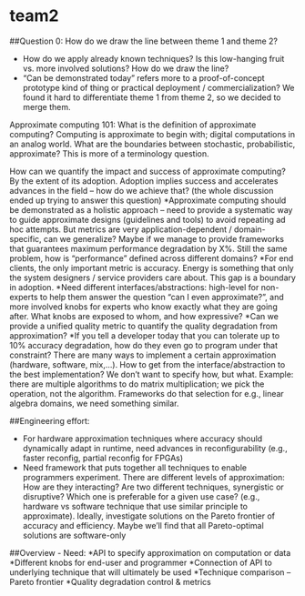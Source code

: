 # team2

##Question 0: How do we draw the line between theme 1 and theme 2?
* How do we apply already known techniques? Is this low-hanging fruit vs. more involved solutions? How do we draw the line?
* “Can be demonstrated today” refers more to a proof-of-concept prototype kind of thing or practical deployment / commercialization?
We found it hard to differentiate theme 1 from theme 2, so we decided to merge them.

Approximate computing 101: What is the definition of approximate computing? Computing is approximate to begin with; digital computations in an analog world. What are the boundaries between stochastic, probabilistic, approximate? This is more of a terminology question.

How can we quantify the impact and success of approximate computing? By the extent of its adoption. Adoption implies success and accelerates advances in the field – how do we achieve that? (the whole discussion ended up trying to answer this question)
*Approximate computing should be demonstrated as a holistic approach – need to provide a systematic way to guide approximate designs (guidelines and tools) to avoid repeating ad hoc attempts. But metrics are very application-dependent / domain-specific, can we generalize? Maybe if we manage to provide frameworks that guarantees maximum performance degradation by X%. Still the same problem, how is “performance” defined across different domains? 
*For end clients, the only important metric is accuracy. Energy is something that only the system designers / service providers care about. This gap is a boundary in adoption.
*Need different interfaces/abstractions: high-level for non-experts to help them answer the question “can I even approximate?”, and more involved knobs for experts who know exactly what they are going after. What knobs are exposed to whom, and how expressive?
*Can we provide a unified quality metric to quantify the quality degradation from approximation?
*If you tell a developer today that you can tolerate up to 10% accuracy degradation, how do they even go to program under that constraint?
There are many ways to implement a certain approximation (hardware, software, mix,…). How to get from the interface/abstraction to the best implementation? We don’t want to specify how, but what. Example: there are multiple algorithms to do matrix multiplication; we pick the operation, not the algorithm. Frameworks do that selection for e.g., linear algebra domains, we need something similar.

##Engineering effort:
* For hardware approximation techniques where accuracy should dynamically adapt in runtime, need advances in reconfigurability (e.g., faster reconfig, partial reconfig for FPGAs)
* Need framework that puts together all techniques to enable programmers experiment. There are different levels of approximation: How are they interacting? Are two different techniques, synergistic or disruptive? Which one is preferable for a given use case? (e.g., hardware vs software technique that use similar principle to approximate). Ideally, investigate solutions on the Pareto frontier of accuracy and efficiency. Maybe we’ll find that all Pareto-optimal solutions are software-only 

##Overview - Need:
*API to specify approximation on computation or data
  *Different knobs for end-user and programmer
*Connection of API to underlying technique that will ultimately be used
  *Technique comparison – Pareto frontier
*Quality degradation control & metrics
